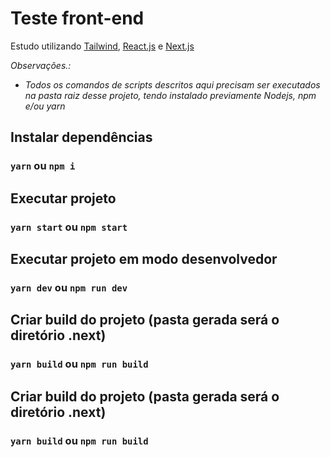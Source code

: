 # Teste front-end
Estudo utilizando [Tailwind](https://tailwindcss.com/), [React.js](https://pt-br.reactjs.org/) e [Next.js](https://nextjs.org)


*Observações.:*
+ *Todos os comandos de scripts descritos aqui precisam ser executados na pasta raiz desse projeto, tendo instalado previamente Nodejs, npm e/ou yarn*

## Instalar dependências
### `yarn` ou `npm i`

## Executar projeto
### `yarn start` ou `npm start`

## Executar projeto em modo desenvolvedor
### `yarn dev` ou `npm run dev`

## Criar build do projeto (pasta gerada será o diretório .next)
### `yarn build` ou `npm run build`

## Criar build do projeto (pasta gerada será o diretório .next)
### `yarn build` ou `npm run build`
